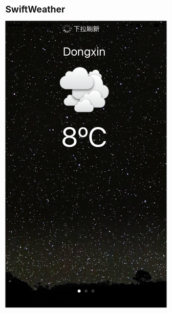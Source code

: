 # SwiftWeather
![Aaron Swartz](https://raw.githubusercontent.com/xypng/SwiftWeather/master/screenshot/01.PNG)
